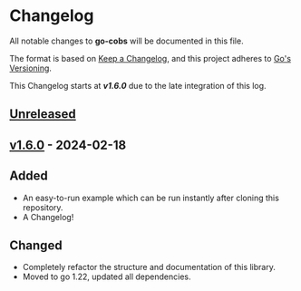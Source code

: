 # Changelog

All notable changes to **go-cobs** will be documented in this file.

The format is based on [Keep a Changelog](https://keepachangelog.com/en/1.0.0/), and this project adheres to [Go's Versioning](https://go.dev/doc/modules/release-workflow).

This Changelog starts at ***v1.6.0*** due to the late integration of this log.

## [Unreleased]

## [v1.6.0] - 2024-02-18
## Added
- An easy-to-run example which can be run instantly after cloning this repository.
- A Changelog!

## Changed
- Completely refactor the structure and documentation of this library.
- Moved to go 1.22, updated all dependencies.

[Unreleased]: https://github.com/justincpresley/go-cobs/compare/v1.6.0...HEAD
[v1.6.0]: https://github.com/justincpresley/go-cobs/releases/tag/v1.6.0
